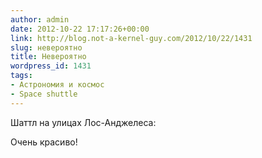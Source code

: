 ```yaml
---
author: admin
date: 2012-10-22 17:17:26+00:00
link: http://blog.not-a-kernel-guy.com/2012/10/22/1431
slug: невероятно
title: Невероятно
wordpress_id: 1431
tags:
- Астрономия и космос
- Space shuttle
---
```


Шаттл на улицах Лос-Анджелеса:

Очень красиво!

